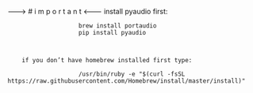 


———>  # i m p o r t a n t	<———  install pyaudio first:


						brew install portaudio
						pip install pyaudio



		if you don’t have homebrew installed first type:
						
						/usr/bin/ruby -e "$(curl -fsSL https://raw.githubusercontent.com/Homebrew/install/master/install)"
